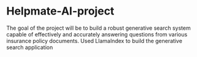 # Helpmate-AI-project
The goal of the project will be to build a robust generative search system capable of effectively and accurately answering questions from various insurance policy documents.
Used LlamaIndex to build the generative search application
